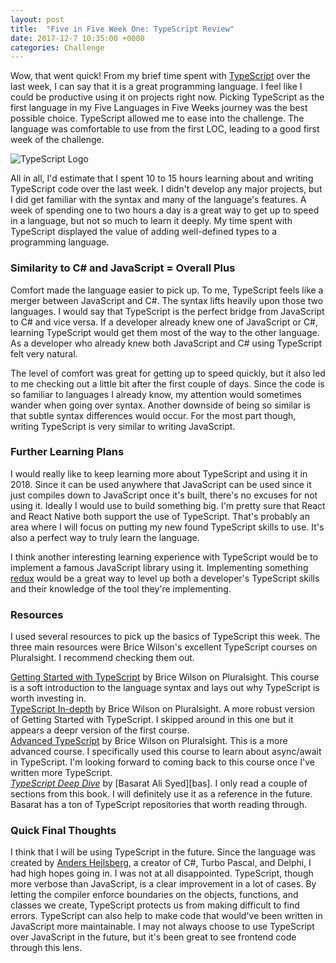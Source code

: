 ```yaml
---
layout: post
title:  "Five in Five Week One: TypeScript Review"
date: 2017-12-7 10:35:00 +0000
categories: Challenge
---
```

Wow, that went quick! From my brief time spent with [TypeScript][ts] over the last week, I can say that it is a great programming language. I feel like I could be productive using it on projects right now. Picking TypeScript as the first language in my Five Languages in Five Weeks journey was the best possible choice. TypeScript allowed me to ease into the challenge. The language was comfortable to use from the first LOC, leading to a good first week of the challenge.

![TypeScript Logo](https://farm5.staticflickr.com/4529/38018565835_1bf7e196f5.jpg)

All in all, I'd estimate that I spent 10 to 15 hours learning about and writing TypeScript code over the last week. I didn't develop any major projects, but I did get familiar with the syntax and many of the language's features. A week of spending one to two hours a day is a great way to get up to speed in a language, but not so much to learn it deeply. My time spent with TypeScript displayed the value of adding well-defined types to a programming language.

### Similarity to C# and JavaScript = Overall Plus
Comfort made the language easier to pick up. To me, TypeScript feels like a merger between JavaScript and C#. The syntax lifts heavily upon those two languages. I would say that TypeScript is the perfect bridge from JavaScript to C# and vice versa. If a developer already knew one of JavaScript or C#, learning TypeScript would get them most of the way to the other language. As a developer who already knew both JavaScript and C# using TypeScript felt very natural.

The level of comfort was great for getting up to speed quickly, but it also led to me checking out a little bit after the first couple of days. Since the code is so familiar to languages I already know, my attention would sometimes wander when going over syntax. Another downside of being so similar is that subtle syntax differences would occur. For the most part though, writing TypeScript is very similar to writing JavaScript.

### Further Learning Plans
I would really like to keep learning more about TypeScript and using it in 2018. Since it can be used anywhere that JavaScript can be used since it just compiles down to JavaScript once it's built, there's no excuses for not using it. Ideally I would use to build something big. I'm pretty sure that React and React Native both support the use of TypeScript. That's probably an area where I will focus on putting my new found TypeScript skills to use. It's also a perfect way to truly learn the language.

I think another interesting learning experience with TypeScript would be to implement a famous JavaScript library using it. Implementing something [redux][red] would be a great way to level up both a developer's TypeScript skills and their knowledge of the tool they're implementing.

### Resources
I used several resources to pick up the basics of TypeScript this week. The three main resources were Brice Wilson's excellent TypeScript courses on Pluralsight. I recommend checking them out.

[Getting Started with TypeScript][bg] by Brice Wilson on Pluralsight. This course is a soft introduction to the language syntax and lays out why TypeScript is worth investing in.  
[TypeScript In-depth][in] by Brice Wilson on Pluralsight. A more robust version of Getting Started with TypeScript. I skipped around in this one but it appears a deepr version of the first course.  
[Advanced TypeScript][ad] by Brice Wilson on Pluralsight. This is a more advanced course. I specifically used this course to learn about async/await in TypeScript. I'm looking forward to coming back to this course once I've written more TypeScript.  
*[TypeScript Deep Dive][book]* by [Basarat Ali Syed][bas]. I only read a couple of sections from this book. I will definitely use it as a reference in the future. Basarat has a ton of TypeScript repositories that worth reading through. 

### Quick Final Thoughts
I think that I will be using TypeScript in the future. Since the language was created by [Anders Hejlsberg][ah], a creator of C#, Turbo Pascal, and Delphi, I had high hopes going in. I was not at all disappointed. TypeScript, though more verbose than JavaScript, is a clear improvement in a lot of cases. By letting the compiler enforce boundaries on the objects, functions, and classes we create, TypeScript protects us from making difficult to find errors. TypeScript can also help to make code that would've been written in JavaScript more maintainable. I may not always choose to use TypeScript over JavaScript in the future, but it's been great to see frontend code through this lens. 

[ah]: https://en.wikipedia.org/wiki/Anders_Hejlsberg
[ts]: https://www.typescriptlang.org/
[repo]: https://github.com/jpniederer/FiveInFive-TypeScript
[js]: https://developer.mozilla.org/en-US/docs/Web/JavaScript
[fnf]: https://dev-eryday.com/challenge/2017/11/30/Five-Languages-in-Five-Weeks.html
[node]: https://nodejs.org/en/
[hts]: https://github.com/jpniederer/FiveInFive-TypeScript/tree/master/HelloTypeScript
[lf]: https://github.com/jpniederer/FiveInFive-TypeScript/tree/master/LanguageFeatures
[tt]: https://github.com/jpniederer/FiveInFive-TypeScript/tree/master/TestingTypeScript
[rc]: https://github.com/jpniederer/FiveInFive-TypeScript/tree/master/RosettaCode
[re]: https://reactjs.org/
[ang]: https://angular.io/
[ad]: https://app.pluralsight.com/library/courses/typescript-advanced/table-of-contents
[in]: https://app.pluralsight.com/library/courses/typescript-in-depth/table-of-contents
[bg]: https://app.pluralsight.com/library/courses/typescript-getting-started/table-of-contents
[book]: https://basarat.gitbooks.io/typescript/
[red]: https://github.com/reactjs/redux
